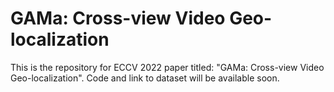 # GAMa: Cross-view Video Geo-localization

This is the repository for ECCV 2022 paper titled: "GAMa: Cross-view Video Geo-localization".
Code and link to dataset will be available soon.
